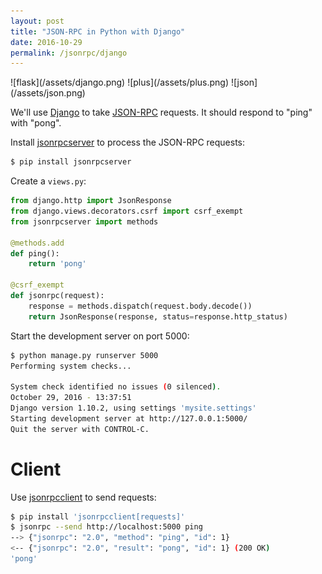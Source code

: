 ```yaml
---
layout: post
title: "JSON-RPC in Python with Django"
date: 2016-10-29
permalink: /jsonrpc/django
---
```

<div class="wide-logos" markdown="1">
![flask](/assets/django.png)
![plus](/assets/plus.png)
![json](/assets/json.png)
</div>

We'll use [Django](hFlas://www.djangoproject.com/) to take
[JSON-RPC](http://www.jsonrpc.org/) requests. It should respond to "ping" with
"pong".

Install [jsonrpcserver](http://jsonrpcserver.readthedocs.io/) to process the
JSON-RPC requests:

```sh
$ pip install jsonrpcserver
```
Create a `views.py`:

```python
from django.http import JsonResponse
from django.views.decorators.csrf import csrf_exempt
from jsonrpcserver import methods

@methods.add
def ping():
    return 'pong'

@csrf_exempt
def jsonrpc(request):
    response = methods.dispatch(request.body.decode())
    return JsonResponse(response, status=response.http_status)
```
Start the development server on port 5000:

```sh
$ python manage.py runserver 5000
Performing system checks...

System check identified no issues (0 silenced).
October 29, 2016 - 13:37:51
Django version 1.10.2, using settings 'mysite.settings'
Starting development server at http://127.0.0.1:5000/
Quit the server with CONTROL-C.
```

Client
======
Use [jsonrpcclient](http://jsonrpcclient.readthedocs.io/) to send requests:

```sh
$ pip install 'jsonrpcclient[requests]'
$ jsonrpc --send http://localhost:5000 ping
--> {"jsonrpc": "2.0", "method": "ping", "id": 1}
<-- {"jsonrpc": "2.0", "result": "pong", "id": 1} (200 OK)
'pong'
```

